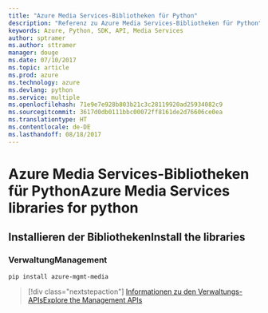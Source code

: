 ```yaml
---
title: "Azure Media Services-Bibliotheken für Python"
description: "Referenz zu Azure Media Services-Bibliotheken für Python"
keywords: Azure, Python, SDK, API, Media Services
author: sptramer
ms.author: sttramer
manager: douge
ms.date: 07/10/2017
ms.topic: article
ms.prod: azure
ms.technology: azure
ms.devlang: python
ms.service: multiple
ms.openlocfilehash: 71e9e7e928b803b21c3c28119920ad25934082c9
ms.sourcegitcommit: 3617d0db0111bbc00072ff8161de2d76606ce0ea
ms.translationtype: HT
ms.contentlocale: de-DE
ms.lasthandoff: 08/18/2017
---
```

# <a name="azure-media-services-libraries-for-python"></a><span data-ttu-id="a4f8b-104">Azure Media Services-Bibliotheken für Python</span><span class="sxs-lookup"><span data-stu-id="a4f8b-104">Azure Media Services libraries for python</span></span>

## <a name="install-the-libraries"></a><span data-ttu-id="a4f8b-105">Installieren der Bibliotheken</span><span class="sxs-lookup"><span data-stu-id="a4f8b-105">Install the libraries</span></span>


### <a name="management"></a><span data-ttu-id="a4f8b-106">Verwaltung</span><span class="sxs-lookup"><span data-stu-id="a4f8b-106">Management</span></span>

```bash
pip install azure-mgmt-media
```
> [!div class="nextstepaction"]
> [<span data-ttu-id="a4f8b-107">Informationen zu den Verwaltungs-APIs</span><span class="sxs-lookup"><span data-stu-id="a4f8b-107">Explore the Management APIs</span></span>](/python/api/overview/azure/mediaservices/managementlibrary)